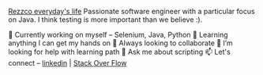 [Rezzco everyday's life](https://miro.medium.com/max/1020/1*rN15Fc0T-yYiSB0lVfMUmA.jpeg)
Passionate software engineer with a particular focus on Java. I think testing is more important than we believe :).

🔭 Currently working on myself – Selenium, Java, Python
🌱 Learning anything I can get my hands on
👯 Always looking to collaborate
🤔 I’m looking for help with learning path
💬 Ask me about scripting
📫 Let's connect – [linkedin](https://www.linkedin.com/in/reza-shahriari-16043643/) | [Stack Over Flow](https://stackoverflow.com/users/10753128/rez-shahr)
